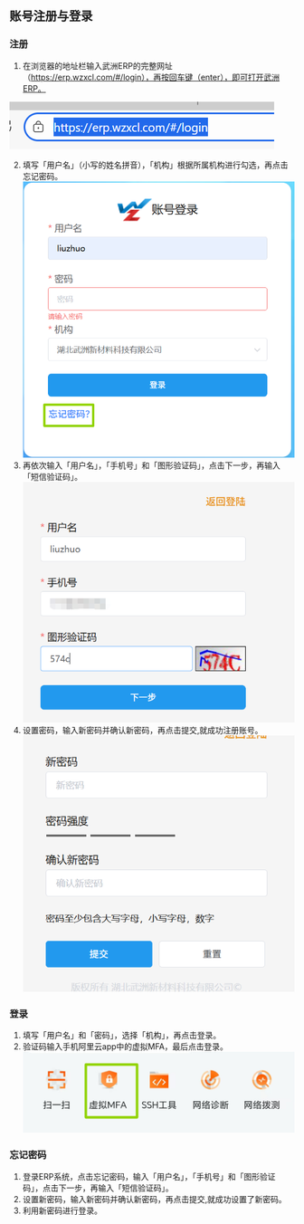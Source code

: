 ## 账号注册与登录
### 注册
 1. 在浏览器的地址栏输入武洲ERP的完整网址（https://erp.wzxcl.com/#/login），再按回车键（enter），即可打开武洲ERP。

 ![图片](../../.vuepress/public/images/question/register.png)

 2. 填写「用户名」（小写的姓名拼音），「机构」根据所属机构进行勾选，再点击<kbd>忘记密码</kbd>。
 ![图片](../../.vuepress/public/images/question/register1.png)
 3. 再依次输入「用户名」，「手机号」和「图形验证码」，点击<kbd>下一步</kbd>，再输入「短信验证码」。
![图片](../../.vuepress/public/images/question/register2.png)
 4. 设置密码，输入新密码并确认新密码，再点击<kbd>提交</kbd>,就成功注册账号。
 ![图片](../../.vuepress/public/images/question/register3.png)
 <!-- 可将网址加入收藏夹或登录时直接输入“ERP” -->
### 登录
1. 填写「用户名」和「密码」，选择「机构」，再点击<kbd>登录</kbd>。
2. 验证码输入手机阿里云app中的虚拟MFA，最后点击<kbd>登录</kbd>。
![图片](../../.vuepress/public/images/question/register4.png)
### 忘记密码
1. 登录ERP系统，点击<kbd>忘记密码</kbd>，输入「用户名」，「手机号」和「图形验证码」，点击<kbd>下一步</kbd>，再输入「短信验证码」。
2. 设置新密码，输入新密码并确认新密码，再点击<kbd>提交</kbd>,就成功设置了新密码。
3. 利用新密码进行登录。